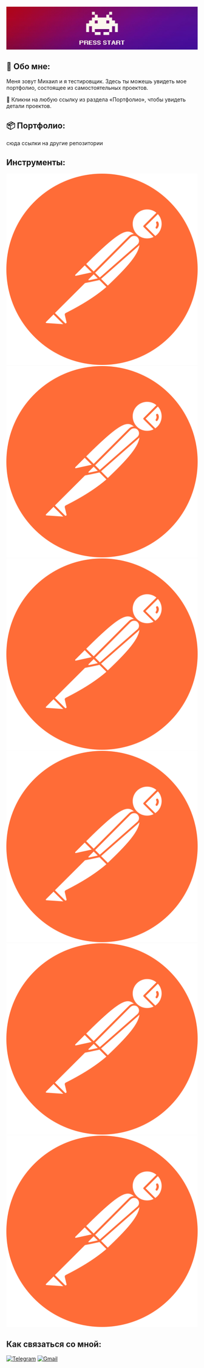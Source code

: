 [![Header](https://github.com/MikhailAvdonin/MikhailAvdonin/blob/main/assets/start.jpg)](https://github.com/MikhailAvdonin/MikhailAvdonin/blob/main/assets/kitty.gif)

## &#129302; Обо мне:
Меня зовут Михаил и я тестировщик. Здесь ты можешь увидеть мое портфолио, состоящее из самостоятельных проектов. 

&#128316; Кликни на любую ссылку из раздела «Портфолио», чтобы увидеть детали проектов.

## &#128230; Портфолио:
сюда ссылки на другие репозитории

## Инструменты:
![Postman](https://github.com/MikhailAvdonin/MikhailAvdonin/blob/main/assets/Postman.svg)
![Postman](https://github.com/MikhailAvdonin/MikhailAvdonin/blob/main/assets/Postman.svg)
![Postman](https://github.com/MikhailAvdonin/MikhailAvdonin/blob/main/assets/Postman.svg)
![Postman](https://github.com/MikhailAvdonin/MikhailAvdonin/blob/main/assets/Postman.svg)
![Postman](https://github.com/MikhailAvdonin/MikhailAvdonin/blob/main/assets/Postman.svg)
![Postman](https://github.com/MikhailAvdonin/MikhailAvdonin/blob/main/assets/Postman.svg)

## Как связаться со мной:
[![Telegram](https://img.shields.io/badge/Telegram-white?style=for-the-badge&logo=telegram)](https://t.me/MikhailAvdonin)
[![Gmail](https://img.shields.io/badge/avdonin.mf@gmail.com-white?style=for-the-badge&logo=gmail)](mailto:avdonin.mf@gmail.com)